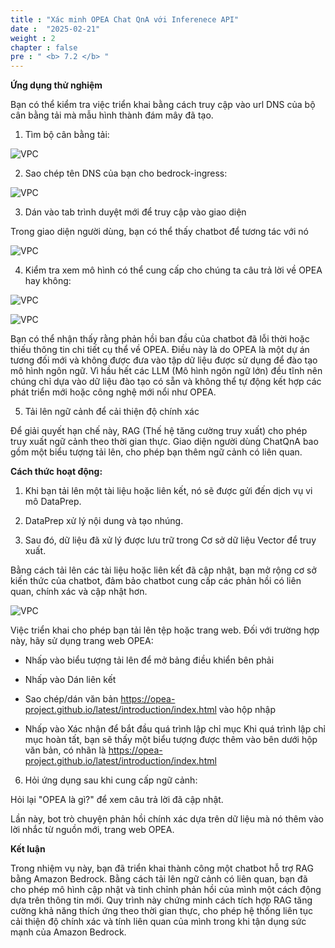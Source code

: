 ```yaml
---
title : "Xác minh OPEA Chat QnA với Inferenece API"
date :  "2025-02-21" 
weight : 2 
chapter : false
pre : " <b> 7.2 </b> "
---
```

**Ứng dụng thử nghiệm**

Bạn có thể kiểm tra việc triển khai bằng cách truy cập vào url DNS của bộ cân bằng tải mà mẫu hình thành đám mây đã tạo.

1. Tìm bộ cân bằng tải:

![VPC](/10000/images/5.fwd/image122.png)

2. Sao chép tên DNS của bạn cho bedrock-ingress:

![VPC](/10000/images/5.fwd/image123.png)

3. Dán vào tab trình duyệt mới để truy cập vào giao diện

Trong giao diện người dùng, bạn có thể thấy chatbot để tương tác với nó

![VPC](/10000/images/5.fwd/image124.png)

4. Kiểm tra xem mô hình có thể cung cấp cho chúng ta câu trả lời về OPEA hay không:

![VPC](/10000/images/5.fwd/image125.png)

![VPC](/10000/images/5.fwd/image126.png)

Bạn có thể nhận thấy rằng phản hồi ban đầu của chatbot đã lỗi thời hoặc thiếu thông tin chi tiết cụ thể về OPEA. Điều này là do OPEA là một dự án tương đối mới và không được đưa vào tập dữ liệu được sử dụng để đào tạo mô hình ngôn ngữ. Vì hầu hết các LLM (Mô hình ngôn ngữ lớn) đều tĩnh nên chúng chỉ dựa vào dữ liệu đào tạo có sẵn và không thể tự động kết hợp các phát triển mới hoặc công nghệ mới nổi như OPEA.

5. Tải lên ngữ cảnh để cải thiện độ chính xác

Để giải quyết hạn chế này, RAG (Thế hệ tăng cường truy xuất) cho phép truy xuất ngữ cảnh theo thời gian thực. Giao diện người dùng ChatQnA bao gồm một biểu tượng tải lên, cho phép bạn thêm ngữ cảnh có liên quan.

**Cách thức hoạt động:**

1. Khi bạn tải lên một tài liệu hoặc liên kết, nó sẽ được gửi đến dịch vụ vi mô DataPrep.

2. DataPrep xử lý nội dung và tạo nhúng.

3. Sau đó, dữ liệu đã xử lý được lưu trữ trong Cơ sở dữ liệu Vector để truy xuất.

Bằng cách tải lên các tài liệu hoặc liên kết đã cập nhật, bạn mở rộng cơ sở kiến ​​thức của chatbot, đảm bảo chatbot cung cấp các phản hồi có liên quan, chính xác và cập nhật hơn.

![VPC](/10000/images/5.fwd/image127.png)

Việc triển khai cho phép bạn tải lên tệp hoặc trang web. Đối với trường hợp này, hãy sử dụng trang web OPEA:

+ Nhấp vào biểu tượng tải lên để mở bảng điều khiển bên phải

+ Nhấp vào Dán liên kết

+ Sao chép/dán văn bản https://opea-project.github.io/latest/introduction/index.html vào hộp nhập

+ Nhấp vào Xác nhận để bắt đầu quá trình lập chỉ mục
Khi quá trình lập chỉ mục hoàn tất, bạn sẽ thấy một biểu tượng được thêm vào bên dưới hộp văn bản, có nhãn là https://opea-project.github.io/latest/introduction/index.html

6. Hỏi ứng dụng sau khi cung cấp ngữ cảnh:

Hỏi lại "OPEA là gì?" để xem câu trả lời đã cập nhật.


Lần này, bot trò chuyện phản hồi chính xác dựa trên dữ liệu mà nó thêm vào lời nhắc từ nguồn mới, trang web OPEA.

**Kết luận**

Trong nhiệm vụ này, bạn đã triển khai thành công một chatbot hỗ trợ RAG bằng Amazon Bedrock. Bằng cách tải lên ngữ cảnh có liên quan, bạn đã cho phép mô hình cập nhật và tinh chỉnh phản hồi của mình một cách động dựa trên thông tin mới. Quy trình này chứng minh cách tích hợp RAG tăng cường khả năng thích ứng theo thời gian thực, cho phép hệ thống liên tục cải thiện độ chính xác và tính liên quan của mình trong khi tận dụng sức mạnh của Amazon Bedrock.
